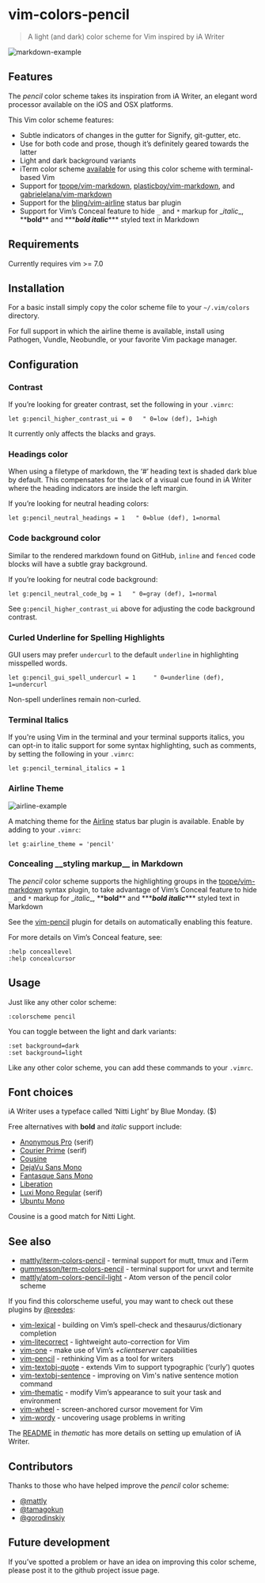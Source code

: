 # vim-colors-pencil

> A light (and dark) color scheme for Vim inspired by iA Writer

![markdown-example](http://i.imgur.com/BYLMdx5.jpg)

## Features

The _pencil_ color scheme takes its inspiration from iA Writer, an elegant
word processor available on the iOS and OSX platforms.

This Vim color scheme features:

* Subtle indicators of changes in the gutter for Signify, git-gutter, etc.
* Use for both code and prose, though it’s definitely geared towards the latter
* Light and dark background variants
* iTerm color scheme [available][it] for using this color scheme with terminal-based Vim
* Support for [tpope/vim-markdown][tm], [plasticboy/vim-markdown][pm], and
  [gabrielelana/vim-markdown][gm]
* Support for the [bling/vim-airline][ba] status bar plugin
* Support for Vim’s Conceal feature to hide `_` and `*` markup for
  \_*italic*\_, \*\*__bold__\*\* and \*\*\*___bold italic___\*\*\* styled text in Markdown

[tm]: http://github.com/tpope/vim-markdown
[pm]: http://github.com/plasticboy/vim-markdown
[ba]: https://github.com/bling/vim-airline
[gm]: https://github.com/gabrielelana/vim-markdown

## Requirements

Currently requires vim >= 7.0

## Installation

For a basic install simply copy the color scheme file to your
`~/.vim/colors` directory.

For full support in which the airline theme is available, install using
Pathogen, Vundle, Neobundle, or your favorite Vim package manager.

## Configuration

### Contrast

If you’re looking for greater contrast, set the following in your
`.vimrc`:

```
let g:pencil_higher_contrast_ui = 0   " 0=low (def), 1=high
```

It currently only affects the blacks and grays.

### Headings color

When using a filetype of markdown, the ‘#’ heading text is shaded dark
blue by default. This compensates for the lack of a visual cue found in iA
Writer where the heading indicators are inside the left margin.

If you’re looking for neutral heading colors:

```
let g:pencil_neutral_headings = 1   " 0=blue (def), 1=normal
```

### Code background color

Similar to the rendered markdown found on GitHub, `inline` and `fenced`
code blocks will have a subtle gray background.

If you’re looking for neutral code background:

```
let g:pencil_neutral_code_bg = 1   " 0=gray (def), 1=normal
```

See `g:pencil_higher_contrast_ui` above for adjusting the code background
contrast.

### Curled Underline for Spelling Highlights

GUI users may prefer `undercurl` to the default `underline` in
highlighting misspelled words.

```
let g:pencil_gui_spell_undercurl = 1     " 0=underline (def), 1=undercurl
```

Non-spell underlines remain non-curled.

### Terminal Italics

If you're using Vim in the terminal and your terminal supports italics, you
can opt-in to italic support for some syntax highlighting, such as comments,
by setting the following in your `.vimrc`:

```
let g:pencil_terminal_italics = 1
```

### Airline Theme

![airline-example](http://i.imgur.com/V39pwZq.png)

A matching theme for the [Airline][al] status bar plugin is available.
Enable by adding to your `.vimrc`:

```
let g:airline_theme = 'pencil'
```

[al]: https://github.com/bling/vim-airline

### Concealing \_\_styling markup\_\_ in Markdown

The _pencil_ color scheme supports the highlighting groups in the
[tpope/vim-markdown][tm] syntax plugin, to take advantage of Vim’s Conceal
feature to hide `_` and `*` markup for \_*italic*\_, \*\*__bold__\*\* and
\*\*\*___bold italic___\*\*\* styled text in Markdown

See the [vim-pencil][pn] plugin for details on automatically enabling this
feature.

For more details on Vim’s Conceal feature, see:

```vim
:help conceallevel
:help concealcursor
```

[tm]: http://github.com/tpope/vim-markdown

## Usage

Just like any other color scheme:

```vim
:colorscheme pencil
```

You can toggle between the light and dark variants:

```vim
:set background=dark
:set background=light
```

Like any other color scheme, you can add these commands to your `.vimrc`.

## Font choices

iA Writer uses a typeface called ‘Nitti Light’ by Blue Monday. ($)

Free alternatives with **bold** and _italic_ support include:

* [Anonymous Pro](https://www.google.com/fonts/specimen/Anonymous+Pro) (serif)
* [Courier Prime](http://quoteunquoteapps.com/courierprime/) (serif)
* [Cousine](http://www.google.com/fonts/specimen/Cousine)
* [DejaVu Sans Mono](http://dejavu-fonts.org/wiki/Download)
* [Fantasque Sans Mono](http://openfontlibrary.org/en/font/fantasque-sans-mono)
* [Liberation](https://fedorahosted.org/liberation-fonts/)
* [Luxi Mono Regular](http://www.fontsquirrel.com/fonts/Luxi-Mono) (serif)
* [Ubuntu Mono](https://www.google.com/fonts/specimen/Ubuntu+Mono)

Cousine is a good match for Nitti Light.

## See also

* [mattly/iterm-colors-pencil][it] - terminal support for mutt, tmux and iTerm
* [gummesson/term-colors-pencil][tcp] - terminal support for urxvt and termite
* [mattly/atom-colors-pencil-light][ap] - Atom verson of the pencil color scheme

[it]: https://github.com/mattly/iterm-colors-pencil
[tcp]: https://github.com/gummesson/term-colors-pencil
[ap]: https://github.com/mattly/atom-colors-pencil-light

If you find this colorscheme useful, you may want to check out these
plugins by [@reedes][re]:

* [vim-lexical][lx] - building on Vim’s spell-check and thesaurus/dictionary completion
* [vim-litecorrect][lc] - lightweight auto-correction for Vim
* [vim-one][vo] - make use of Vim’s _+clientserver_ capabilities
* [vim-pencil][pn] - rethinking Vim as a tool for writers
* [vim-textobj-quote][qu] - extends Vim to support typographic (‘curly’) quotes
* [vim-textobj-sentence][ts] - improving on Vim's native sentence motion command
* [vim-thematic][th] - modify Vim’s appearance to suit your task and environment
* [vim-wheel][wh] - screen-anchored cursor movement for Vim
* [vim-wordy][wo] - uncovering usage problems in writing

[re]: https://github.com/reedes
[lx]: http://github.com/reedes/vim-lexical
[lc]: http://github.com/reedes/vim-litecorrect
[vo]: http://github.com/reedes/vim-one
[pn]: http://github.com/reedes/vim-pencil
[ts]: http://github.com/reedes/vim-textobj-sentence
[qu]: http://github.com/reedes/vim-textobj-quote
[th]: http://github.com/reedes/vim-thematic
[wh]: http://github.com/reedes/vim-wheel
[wo]: http://github.com/reedes/vim-wordy

The [README](https://github.com/reedes/vim-thematic) in
_thematic_ has more details on setting up emulation of iA Writer.

## Contributors

Thanks to those who have helped improve the _pencil_ color scheme:

* [@mattly](https://github.com/mattly)
* [@tamagokun](https://github.com/tamagokun)
* [@gorodinskiy](https://github.com/gorodinskiy)

## Future development

If you’ve spotted a problem or have an idea on improving this color
scheme, please post it to the github project issue page.

<!-- vim: set tw=74 :-->
